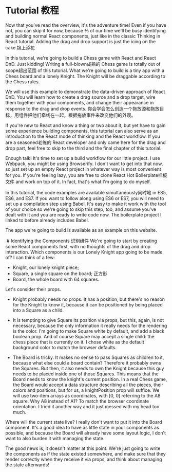  # Tutorial 教程

Now that you've read the overview, it's the adventure time! Even if you have not, you can skip it for now, because ⅔ of our time we'll be busy identifying and building normal React components, just like in the classic Thinking in React tutorial. Adding the drag and drop support is just the icing on the cake.锦上添花

In this tutorial, we're going to build a Chess game with React and React DnD. Just kidding! Writing a full-blown成熟的 Chess game is totally out of scope超出范围 of this tutorial. What we're going to build is a tiny app with a Chess board and a lonely Knight. The Knight will be draggable according to the Chess rules.

We will use this example to demonstrate the data-driven approach of React DnD. You will learn how to create a drag source and a drop target, wire them together with your components, and change their appearance in response to the drag and drop events.
你会学会怎么创造一个拖放源和拖放目标，用组件把他们牵线在一起，根据拖放事件来改变他们的外观。

If you're new to React and know a thing or two about it, but yet have to gain some experience building components, this tutorial can also serve as an introduction to the React mode of thinking and the React workflow. If you are a seasoned老练的 React developer and only came here for the drag and drop part, feel free to skip to the third and the final chapter of this tutorial.

Enough talk! It's time to set up a build workflow for our little project. I use Webpack, you might be using Browserify. I don't want to get into that now, so just set up an empty React project in whatever way is most convenient for you. If you're feeling lazy, you are free to clone React Hot Boilerplate样板文件 and work on top of it. In fact, that's what I'm going to do myself.

In this tutorial, the code examples are available simultaneously同时地 in ES5, ES6, and ES7. If you want to follow along using ES6 or ES7, you will need to set up a compilation step using Babel. It's easy to make it work with the tool of your choice so we're going to skip this step, too, and assume you've dealt with it and you are ready to write code now. The boilerplate project I linked to before already includes Babel.

The app we're going to build is available as an example on this website.


  # Identifying the Components 识别组件
  We're going to start by creating some React components first, with no thoughts of the drag and drop interaction. Which components is our Lonely Knight app going to be made of? I can think of a few:

  * Knight, our lonely knight piece;
  * Square, a single square on the board; 正方形
  * Board, the whole board with 64 squares.
  
Let's consider their props.

  * Knight probably needs no props. It has a position, but there's no reason for the Knight to know it, because it can be positioned by being placed into a Square as a child.

  * It is tempting to give Square its position via props, but this, again, is not necessary, because the only information it really needs for the rendering is the color. I'm going to make Square white by default, and add a black boolean prop. And of course Square may accept a single child: the chess piece that is currently on it. I chose white as the default background color to match the browser defaults.

  * The Board is tricky. It makes no sense to pass Squares as children to it, because what else could a board contain? Therefore it probably owns the Squares. But then, it also needs to own the Knight because this guy needs to be placed inside one of those Squares. This means that the Board needs to know the knight's current position. In a real Chess game, the Board would accept a data structure describing all the pieces, their colors and positions, but for us, a knightPosition prop will suffice. We will use two-item arrays as coordinates, with [0, 0] referring to the A8 square. Why A8 instead of A1? To match the browser coordinate orientation. I tried it another way and it just messed with my head too much.
  
Where will the current state live? I really don't want to put it into the Board component. It's a good idea to have as little state in your components as possible, and because the Board will already have some layout logic, I don't want to also burden it with managing the state.

The good news is, it doesn't matter at this point. We're just going to write the components as if the state existed somewhere, and make sure that they render correctly when they receive it via props, and think about managing the state afterwards!
